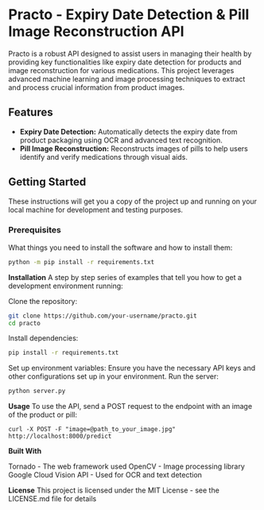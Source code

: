 # Practo - Expiry Date Detection & Pill Image Reconstruction API

Practo is a robust API designed to assist users in managing their health by providing key functionalities like expiry date detection for products and image reconstruction for various medications. This project leverages advanced machine learning and image processing techniques to extract and process crucial information from product images.

## Features

- **Expiry Date Detection:** Automatically detects the expiry date from product packaging using OCR and advanced text recognition.
- **Pill Image Reconstruction:** Reconstructs images of pills to help users identify and verify medications through visual aids.

## Getting Started

These instructions will get you a copy of the project up and running on your local machine for development and testing purposes.

### Prerequisites

What things you need to install the software and how to install them:

```bash
python -m pip install -r requirements.txt
```

**Installation**
A step by step series of examples that tell you how to get a development environment running:

Clone the repository:
```bash
git clone https://github.com/your-username/practo.git
cd practo
```
Install dependencies:
```bash
pip install -r requirements.txt
```
Set up environment variables:
Ensure you have the necessary API keys and other configurations set up in your environment.
Run the server:
```bash
python server.py
```
**Usage**
To use the API, send a POST request to the endpoint with an image of the product or pill:

```curl
curl -X POST -F "image=@path_to_your_image.jpg" http://localhost:8000/predict
```
**Built With**

Tornado - The web framework used
OpenCV - Image processing library
Google Cloud Vision API - Used for OCR and text detection

**License**
This project is licensed under the MIT License - see the LICENSE.md file for details
